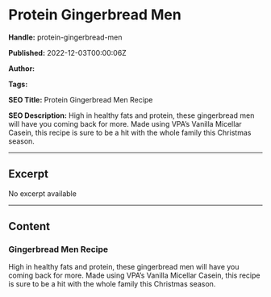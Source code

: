 # Protein Gingerbread Men

**Handle:** protein-gingerbread-men

**Published:** 2022-12-03T00:00:06Z

**Author:**  

**Tags:** 

**SEO Title:** Protein Gingerbread Men Recipe

**SEO Description:** High in healthy fats and protein, these gingerbread men will have you coming back for more. Made using VPA’s Vanilla Micellar Casein, this recipe is sure to be a hit with the whole family this Christmas season.

---

## Excerpt

No excerpt available

---

## Content

### Gingerbread Men Recipe

High in healthy fats and protein, these gingerbread men will have you coming back for more. Made using VPA’s Vanilla Micellar Casein, this recipe is sure to be a hit with the whole family this Christmas season.

